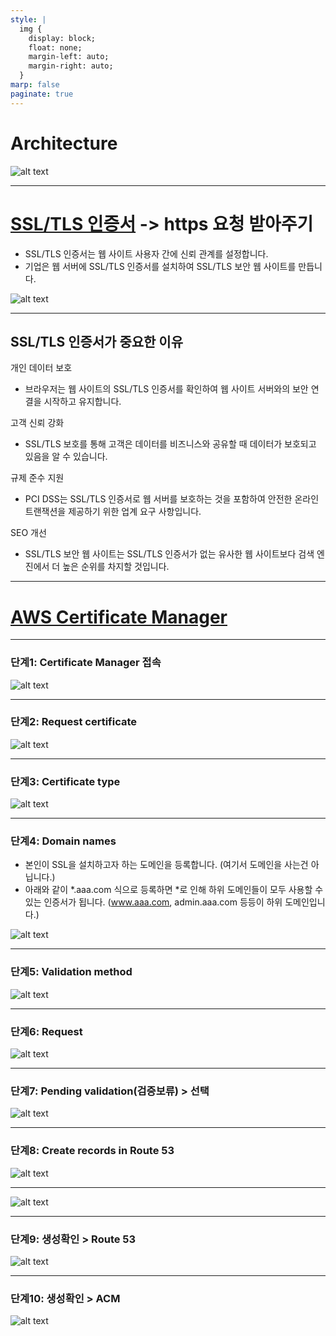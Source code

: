 ```yaml
---
style: |
  img {
    display: block;
    float: none;
    margin-left: auto;
    margin-right: auto;
  }
marp: false
paginate: true
---
```

# Architecture
![alt text](./img/image-224.png)

---
# [SSL/TLS 인증서](https://aws.amazon.com/ko/what-is/ssl-certificate/) -> https 요청 받아주기
- SSL/TLS 인증서는 웹 사이트 사용자 간에 신뢰 관계를 설정합니다. 
- 기업은 웹 서버에 SSL/TLS 인증서를 설치하여 SSL/TLS 보안 웹 사이트를 만듭니다.

![alt text](./img/image-105.png)

---
## SSL/TLS 인증서가 중요한 이유
개인 데이터 보호
- 브라우저는 웹 사이트의 SSL/TLS 인증서를 확인하여 웹 사이트 서버와의 보안 연결을 시작하고 유지합니다.

고객 신뢰 강화
- SSL/TLS 보호를 통해 고객은 데이터를 비즈니스와 공유할 때 데이터가 보호되고 있음을 알 수 있습니다.

규제 준수 지원
- PCI DSS는 SSL/TLS 인증서로 웹 서버를 보호하는 것을 포함하여 안전한 온라인 트랜잭션을 제공하기 위한 업계 요구 사항입니다. 

SEO 개선
- SSL/TLS 보안 웹 사이트는 SSL/TLS 인증서가 없는 유사한 웹 사이트보다 검색 엔진에서 더 높은 순위를 차지할 것입니다. 
  
---
# [AWS Certificate Manager](https://docs.aws.amazon.com/ko_kr/acm/latest/userguide/acm-overview.html)

---
### 단계1: Certificate Manager 접속
![alt text](./img/image-126.png)

---
### 단계2: Request certificate
![alt text](./img/image-127.png)

---
### 단계3: Certificate type 
![alt text](./img/image-128.png)

---
### 단계4: Domain names
- 본인이 SSL을 설치하고자 하는 도메인을 등록합니다. (여기서 도메인을 사는건 아닙니다.)
- 아래와 같이 *.aaa.com 식으로 등록하면 *로 인해 하위 도메인들이 모두 사용할 수 있는 인증서가 됩니다. (www.aaa.com, admin.aaa.com 등등이 하위 도메인입니다.)

![alt text](./img/image-129.png)

---
### 단계5: Validation method 
![alt text](./img/image-130.png)

---
### 단계6: Request
![alt text](./img/image-131.png)

---
### 단계7: Pending validation(검증보류) > 선택
![alt text](./img/image-132.png)

---
### 단계8: Create records in Route 53
![alt text](./img/image-133.png)

---
![alt text](./img/image-134.png)

---
### 단계9: 생성확인 > Route 53
![alt text](./img/image-135.png)

---
### 단계10: 생성확인 > ACM
![alt text](./img/image-136.png)

